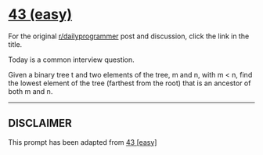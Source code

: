 # [43 (easy)](https://www.reddit.com/r/dailyprogrammer/comments/sq3p9/4242012_challenge_43_easy/)

For the original [r/dailyprogrammer](https://www.reddit.com/r/dailyprogrammer/) post and discussion, click the link in the title.

Today is a common interview question.

Given a binary tree t and two elements of the tree, m and n, with m < n, find the lowest element of the tree (farthest from the root) that is an ancestor of both m and n.


----
## **DISCLAIMER**
This prompt has been adapted from [43 [easy]](https://www.reddit.com/r/dailyprogrammer/comments/sq3p9/4242012_challenge_43_easy/
)
